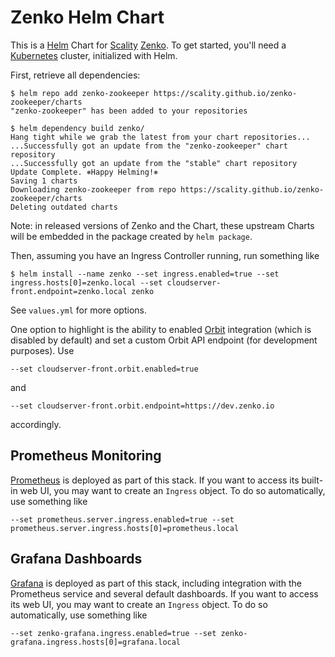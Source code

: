 Zenko Helm Chart
================
This is a [Helm] Chart for [Scality] [Zenko]. To get started, you'll need a
[Kubernetes] cluster, initialized with Helm.

First, retrieve all dependencies:

```shell
$ helm repo add zenko-zookeeper https://scality.github.io/zenko-zookeeper/charts
"zenko-zookeeper" has been added to your repositories

$ helm dependency build zenko/
Hang tight while we grab the latest from your chart repositories...
...Successfully got an update from the "zenko-zookeeper" chart repository
...Successfully got an update from the "stable" chart repository
Update Complete. ⎈Happy Helming!⎈
Saving 1 charts
Downloading zenko-zookeeper from repo https://scality.github.io/zenko-zookeeper/charts
Deleting outdated charts
```

Note: in released versions of Zenko and the Chart, these upstream Charts will
be embedded in the package created by `helm package`.

Then, assuming you have an Ingress Controller running, run something like

```shell
$ helm install --name zenko --set ingress.enabled=true --set ingress.hosts[0]=zenko.local --set cloudserver-front.endpoint=zenko.local zenko
```

See `values.yml` for more options.

One option to highlight is the ability to enabled [Orbit] integration (which is
disabled by default) and set a custom Orbit API endpoint (for development
purposes). Use

```shell
--set cloudserver-front.orbit.enabled=true
```

and

```shell
--set cloudserver-front.orbit.endpoint=https://dev.zenko.io
```

accordingly.

Prometheus Monitoring
---------------------
[Prometheus] is deployed as part of this stack. If you want to access its
built-in web UI, you may want to create an `Ingress` object. To do so
automatically, use something like

```shell
--set prometheus.server.ingress.enabled=true --set prometheus.server.ingress.hosts[0]=prometheus.local
```

Grafana Dashboards
------------------
[Grafana] is deployed as part of this stack, including integration with the
Prometheus service and several default dashboards. If you want to access its web
UI, you may want to create an `Ingress` object. To do so automatically, use
something like

```shell
--set zenko-grafana.ingress.enabled=true --set zenko-grafana.ingress.hosts[0]=grafana.local
```

[Helm]: https://helm.sh
[Scality]: https://scality.com
[Zenko]: https://zenko.io
[Kubernetes]: https://kubernetes.io
[Orbit]: https://admin.zenko.io/user
[Prometheus]: https://prometheus.io
[Grafana]: https://grafana.com
